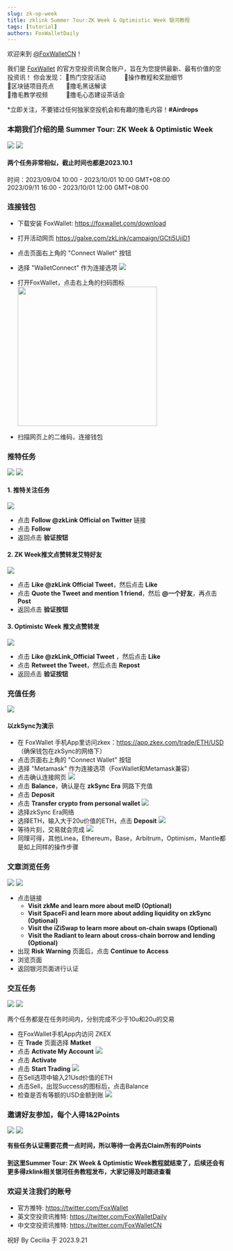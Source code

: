 ```yaml
---
slug: zk-op-week
title: zklink Summer Tour:ZK Week & Optimistic Week 银河教程
tags: [tutorial]
authors: FoxWalletDaily
---
```

<!--truncate-->
欢迎来到 [@FoxWalletCN](https://twitter.com/FoxWalletCN)！

我们是 [FoxWallet](https://foxwallet.com) 的官方空投资讯聚合账户，旨在为您提供最新、最有价值的空投资讯！
你会发现：
🚀热门空投活动&emsp;&emsp;&emsp;🚀操作教程和奖励细节  
🚀区块链项目亮点&emsp;&emsp;🚀撸毛黑话解读  
🚀撸毛教学视频&emsp;&emsp;&emsp;🚀撸毛心态建设茶话会 

*立即关注，不要错过任何独家空投机会和有趣的撸毛内容！**#Airdrops**

### 本期我们介绍的是 Summer Tour: ZK Week & Optimistic Week
![](/img/blog/zk-op-week/1.webp)
![](/img/blog/zk-op-week/8.webp)

#### 两个任务非常相似，截止时间也都是2023.10.1
时间：2023/09/04 10:00 - 2023/10/01 10:00 GMT+08:00  
2023/09/11 16:00 - 2023/10/01 12:00 GMT+08:00

### 连接钱包
- 下载安装 FoxWallet: https://foxwallet.com/download
- 打开活动网页 https://galxe.com/zkLink/campaign/GCti5UjiD1
- 点击页面右上角的 "Connect Wallet" 按钮
- 选择 "WalletConnect" 作为连接选项
  ![](/img/blog/zk-op-week/2.webp)
- 打开FoxWallet，点击右上角的扫码图标  
  <img src="/img/blog/zk-op-week/3.webp" width="320" />

- 扫描网页上的二维码，连接钱包

### 推特任务
![](/img/blog/zk-op-week/4.webp)
![](/img/blog/zk-op-week/10.webp)

#### 1. 推特关注任务
![](/img/blog/zk-op-week/5.webp)
- 点击 **Follow @zkLink Official on Twitter** 链接
- 点击 **Follow**
- 返回点击 **验证按钮**

#### 2. ZK Week推文点赞转发艾特好友
![](/img/blog/zk-op-week/6.webp)
- 点击 **Like @zkLink Official Tweet**，然后点击 **Like**
- 点击 **Quote the Tweet and mention 1 friend**，然后 **@一个好友**，再点击 **Post**
- 返回点击 **验证按钮**

#### 3. Optimistc Week 推文点赞转发
![](/img/blog/zk-op-week/9.webp)
- 点击 **Like @zkLink_Official Tweet** ，然后点击 **Like**
- 点击 **Retweet the Tweet**，然后点击 **Repost**
- 返回点击 **验证按钮**

### 充值任务
![](/img/blog/zk-op-week/11.webp)

#### 以zkSync为演示
- 在 FoxWallet 手机App里访问zkex：https://app.zkex.com/trade/ETH/USD  （确保钱包在zkSync的网络下） 
- 点击页面右上角的 "Connect Wallet" 按钮
- 选择 "Metamask" 作为连接选项（FoxWallet和Metamask兼容）
- 点击确认连接网页
  ![](/img/blog/zk-op-week/12.webp)
- 点击 **Balance**，确认是在 **zkSync Era** 网路下充值
- 点击 **Deposit**
- 点击 **Transfer crypto from personal wallet**
  ![](/img/blog/zk-op-week/13.webp)
- 选择zkSync Era网络
- 选择ETH，输入大于20u价值的ETH，点击 **Deposit**
  ![](/img/blog/zk-op-week/14.webp)
- 等待片刻，交易就会完成
  ![](/img/blog/zk-op-week/15.webp)
- 同理可得，其他Linea，Ethereum，Base，Arbitrum，Optimism，Mantle都是如上同样的操作步骤

### 文章浏览任务
![](/img/blog/zk-op-week/16.webp)
![](/img/blog/zk-op-week/17.webp)
- 点击链接
  - **Visit zkMe and learn more about melD (Optional)**
  - **Visit SpaceFi and learn more about adding liquidity on zkSync (Optional)**
  - **Visit the iZiSwap to learn more about on-chain swaps (Optional)**
  - **Visit the Radiant to learn about cross-chain borrow and lending (Optional)**
- 出现 **Risk Warning** 页面后，点击 **Continue to Access**
- 浏览页面
- 返回银河页面进行认证

### 交互任务
![](/img/blog/zk-op-week/18.webp)
![](/img/blog/zk-op-week/19.webp)

两个任务都是在任务时间内，分别完成不少于10u和20u的交易

- 在FoxWallet手机App内访问 ZKEX
- 在 **Trade** 页面选择 **Matket**
- 点击 **Activate My Account**
  ![](/img/blog/zk-op-week/20.webp)
- 点击 **Activate**
- 点击 **Start Trading**
  ![](/img/blog/zk-op-week/21.webp)
- 在Sell选项中输入21Usd价值的ETH
- 点击Sell，出现Success的图标后，点击Balance
- 检查是否有等额的USD金额到账
  ![](/img/blog/zk-op-week/22.webp)

### 邀请好友参加，每个人得1&2Points
![](/img/blog/zk-op-week/23.webp)
![](/img/blog/zk-op-week/24.webp)

**有些任务认证需要花费一点时间，所以等待一会再去Claim所有的Points**

#### 到这里Summer Tour: ZK Week & Optimistic Week教程就结束了，后续还会有更多得zklink相关银河任务教程发布，大家记得及时跟进查看

### 欢迎关注我们的账号
- 官方推特: https://twitter.com/FoxWallet
- 英文空投资讯推特: https://twitter.com/FoxWalletDaily
- 中文空投资讯推特: https://twitter.com/FoxWalletCN

祝好 By Cecilia
于 2023.9.21